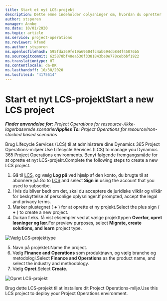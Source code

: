 ```yaml
---
title: Start et nyt LCS-projekt
description: Dette emne indeholder oplysninger om, hvordan du opretter et nyt projekt i LCS til dit Project Operations-miljø.
author: stsporen
manager: Annbe
ms.date: 10/01/2020
ms.topic: article
ms.service: project-operations
ms.reviewer: kfend
ms.author: stsporen
ms.openlocfilehash: 595fda369fe19a69604fc4ab694cb844f45076b5
ms.sourcegitcommit: 625878bf48ea530f3381843be0e778cebbbf1922
ms.translationtype: HT
ms.contentlocale: da-DK
ms.lasthandoff: 10/30/2020
ms.locfileid: "4175614"
---
```

# <a name="start-a-new-lcs-project"></a><span data-ttu-id="db595-103">Start et nyt LCS-projekt</span><span class="sxs-lookup"><span data-stu-id="db595-103">Start a new LCS project</span></span>

<span data-ttu-id="db595-104">_**Finder anvendelse for:** Project Operations for ressource-/ikke-lagerbaserede scenarier_</span><span class="sxs-lookup"><span data-stu-id="db595-104">_**Applies To:** Project Operations for resource/non-stocked based scenarios_</span></span>

<span data-ttu-id="db595-105">Brug Lifecycle Services (LCS) til at administrere dine Dynamics 365 Project Operations-miljøer.</span><span class="sxs-lookup"><span data-stu-id="db595-105">Use Lifecycle Services (LCS) to manage you Dynamics 365 Project Operations environments.</span></span> <span data-ttu-id="db595-106">Benyt følgende fremgangsmåde for at oprette et nyt LCS-projekt.</span><span class="sxs-lookup"><span data-stu-id="db595-106">Complete the following steps to create a new LCS project.</span></span>

1. <span data-ttu-id="db595-107">Gå til [LCS](https://lcs.dynamics.com/Logon/Index), og vælg **Log på** ved hjælp af den konto, du brugte til at abonnere på.</span><span class="sxs-lookup"><span data-stu-id="db595-107">Go to [LCS](https://lcs.dynamics.com/Logon/Index) and select **Sign in** using the account that you used to subscribe.</span></span>
2. <span data-ttu-id="db595-108">Hvis du bliver bedt om det, skal du acceptere de juridiske vilkår og vilkår for beskyttelse af personlige oplysninger.</span><span class="sxs-lookup"><span data-stu-id="db595-108">If prompted, accept the legal and privacy terms.</span></span>
3. <span data-ttu-id="db595-109">Marker plustegnet ( **+** ) for at oprette et ny projekt.</span><span class="sxs-lookup"><span data-stu-id="db595-109">Select the plus sign ( **+** ) to create a new project.</span></span>
4. <span data-ttu-id="db595-110">Du kan f.eks. få vist eksempler ved at vælge projekttypen **Overfør, opret løsninger og lær**.</span><span class="sxs-lookup"><span data-stu-id="db595-110">For preview purposes, select **Migrate, create solutions, and learn** project type.</span></span>

  ![Vælg LCS-projekttype](./media/create-lcs-1.png)

5. <span data-ttu-id="db595-112">Navn på projektet.</span><span class="sxs-lookup"><span data-stu-id="db595-112">Name the project.</span></span> 
6. <span data-ttu-id="db595-113">Vælg **Finance and Operations** som produktnavn, og vælg branche og metodologi.</span><span class="sxs-lookup"><span data-stu-id="db595-113">Select **Finance and Operations** as the product name, and select the industry and methodology.</span></span> 
7. <span data-ttu-id="db595-114">Vælg **Opret**.</span><span class="sxs-lookup"><span data-stu-id="db595-114">Select **Create**.</span></span>

![Opret LCS-projekt](./media/create-lcs-2.png)

<span data-ttu-id="db595-116">Brug dette LCS-projekt til at installere dit Project Operations-miljø.</span><span class="sxs-lookup"><span data-stu-id="db595-116">Use this LCS project to deploy your Project Operations environment.</span></span>

